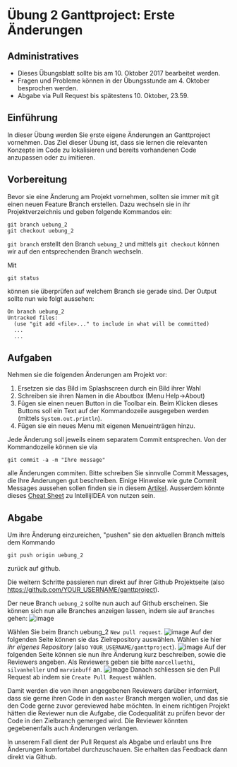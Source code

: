 # &Uuml;bung 2 Ganttproject:  Erste &Auml;nderungen

## Administratives

* Dieses &Uuml;bungsblatt sollte bis am 10. Oktober 2017 bearbeitet werden.  
* Fragen und Probleme k&ouml;nnen in der  &Uuml;bungsstunde am 4. Oktober besprochen werden.   
* Abgabe via Pull Request bis sp&auml;testens 10. Oktober, 23.59.

## Einf&uuml;hrung

In dieser &Uuml;bung werden Sie erste eigene &Auml;nderungen an Ganttproject vornehmen. 
Das Ziel dieser &Uuml;bung ist, dass sie lernen die relevanten Konzepte im Code zu lokalisieren und bereits vorhandenen Code anzupassen oder zu imitieren.  
 

## Vorbereitung

Bevor sie eine &Auml;nderung am Projekt vornehmen, sollten sie immer mit git einen neuen Feature Branch erstellen. Dazu wechseln sie in ihr Projektverzeichnis und geben folgende Kommandos ein:
```
git branch uebung_2     
git checkout uebung_2
```

```git branch``` erstellt den Branch ```uebung_2``` und mittels ```git checkout``` k&ouml;nnen wir auf den entsprechenden Branch wechseln.

Mit 
``` 
git status 
```
k&ouml;nnen sie &uuml;berpr&uuml;fen auf welchem Branch sie gerade sind. Der Output sollte nun wie folgt aussehen:
```
On branch uebung_2
Untracked files:
  (use "git add <file>..." to include in what will be committed)
  ...
  ...
  ````

## Aufgaben

Nehmen sie die folgenden &Auml;nderungen am Projekt vor:

1. Ersetzen sie das Bild im Splashscreen durch ein Bild ihrer Wahl
2. Schreiben sie ihren Namen in die Aboutbox (Menu Help->About)
3. F&uuml;gen sie einen neuen Button in die Toolbar ein. Beim Klicken dieses Buttons soll ein Text auf der Kommandozeile ausgegeben werden (mittels ```System.out.println```).
4. F&uuml;gen sie ein neues Menu mit eigenen Menueintr&auml;gen hinzu.

Jede &Auml;nderung soll jeweils einem separatem Commit entsprechen. Von der Kommandozeile k&ouml;nnen sie via
```
git commit -a -m "Ihre message"
```
alle &Auml;nderungen commiten. Bitte schreiben Sie sinnvolle Commit Messages, die Ihre &Auml;nderungen gut beschreiben. Einige Hinweise wie gute Commit Messages aussehen sollen finden sie in diesem [Artikel](https://chris.beams.io/posts/git-commit/). Ausserdem könnte dieses [Cheat Sheet](https://resources.jetbrains.com/storage/products/intellij-idea/docs/IntelliJIDEA_ReferenceCard.pdf) zu IntellijIDEA von nutzen sein.


## Abgabe

Um ihre &Auml;nderung einzureichen, "pushen" sie den aktuellen Branch mittels dem Kommando
```
git push origin uebung_2
```
zur&uuml;ck auf github.

Die weitern Schritte passieren nun direkt auf ihrer Github Projektseite (also https://github.com/YOUR_USERNAME/ganttproject). 

Der neue Branch ```uebung_2``` sollte nun auch auf Github erscheinen. 
Sie k&ouml;nnen sich nun alle Branches anzeigen lassen, indem sie auf  ```Branches``` gehen:
![image](images/github-branches.png)

W&auml;hlen Sie beim Branch uebung_2 ```New pull request```.
![image](images/github-branch-view.png)
Auf der folgenden Seite k&ouml;nnen sie das Zielrepository ausw&auml;hlen. W&auml;hlen sie hier *ihr eigenes Repository* (also ```YOUR_USERNAME/ganttproject```). 
![image](images/github-pr-repo.png)
Auf der folgenden Seite k&ouml;nnen sie nun ihre &Auml;nderung kurz beschreiben, sowie die Reviewers angeben. Als Reviewers geben sie bitte ```marcelluethi```, ```silvanheller``` und ```marvinbuff``` an. 
![image](images/github-pr.png)
Danach schliessen sie den Pull Request ab indem sie   ```Create Pull Request``` w&auml;hlen.

Damit werden die von ihnen angegebenen Reviewers dar&uuml;ber informiert, dass sie gerne ihren Code in den ```master``` Branch mergen wollen, und das sie den Code gerne zuvor gereviewed habe m&ouml;chten. In einem richtigen Projekt hätten die Reviewer nun die Aufgabe, die Codequalit&auml;t zu pr&uuml;fen bevor der Code in den Zielbranch gemerged wird. Die Reviewer k&ouml;nnten gegebenenfalls auch &Auml;nderungen verlangen. 

In unserem Fall dient der Pull Request als Abgabe und erlaubt uns Ihre &Auml;nderungen komfortabel durchzuschauen. Sie erhalten das Feedback dann direkt via Github. 


